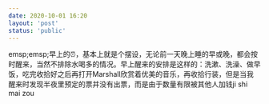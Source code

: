 ```yaml
---
date: 2020-10-01 16:20
layout: 'post'
status: 'public'
---
```


emsp;emsp;早上的⏰，基本上就是个摆设，无论前一天晚上睡的早或晚，都会按时醒来，当然不排除水喝多的情况。早上醒来的安排是这样的：洗漱、洗澡、做早饭，吃完收拾好之后再打开Marshall欣赏着优美的音乐，再收拾行装，但是当我醒来时发现半夜里预定的票并没有出票，而是由于数量有限被其他人加钱ji shi mai zou

